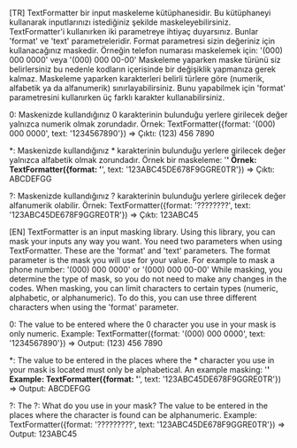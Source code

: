 [TR]
TextFormatter bir input maskeleme kütüphanesidir. Bu kütüphaneyi kullanarak inputlarınızı istediğiniz şekilde maskeleyebilirsiniz.
TextFormatter'i kullanırken iki parametreye ihtiyaç duyarsınız. Bunlar 'format' ve 'text' parametreleridir.
Format parametresi sizin değeriniz için kullanacağınız maskedir. Örneğin telefon numarası maskelemek için: '(000) 000 0000' veya '(000) 000 00-00'
Maskeleme yaparken maske türünü siz belirlersiniz bu nedenle kodların içerisinde bir değişiklik yapmanıza gerek kalmaz.
Maskeleme yaparken karakterleri belirli türlere göre (numerik, alfabetik ya da alfanumerik) sınırlayabilirsiniz.
Bunu yapabilmek için 'format' parametresini kullanırken üç farklı karakter kullanabilirsiniz.

0: Maskenizde kullandığınız 0 karakterinin bulunduğu yerlere girilecek değer yalnızca numerik olmak zorundadır.
Örnek: TextFormatter({format: '(000) 000 0000', text: '1234567890'}) => Çıktı: (123) 456 7890

*: Maskenizde kullandığınız * karakterinin bulunduğu yerlere girilecek değer yalnızca alfabetik olmak zorundadır. Örnek bir maskeleme: '********'
Örnek: TextFormatter({format: '********', text: '123ABC45DE678F9GGRE0TR'}) => Çıktı: ABCDEFGG

?: Maskenizde kullandığınız ?  karakterinin bulunduğu yerlere girilecek değer alfanumerik olabilir.
Örnek: TextFormatter({format: '????????', text: '123ABC45DE678F9GGRE0TR'}) => Çıktı: 123ABC45

[EN]
TextFormatter is an input masking library. Using this library, you can mask your inputs any way you want.
You need two parameters when using TextFormatter. These are the 'format' and 'text' parameters.
The format parameter is the mask you will use for your value. For example to mask a phone number: '(000) 000 0000' or '(000) 000 00-00'
While masking, you determine the type of mask, so you do not need to make any changes in the codes.
When masking, you can limit characters to certain types (numeric, alphabetic, or alphanumeric).
To do this, you can use three different characters when using the 'format' parameter.

0: The value to be entered where the 0 character you use in your mask is only numeric.
Example: TextFormatter({format: '(000) 000 0000', text: '1234567890'}) => Output: (123) 456 7890

*: The value to be entered in the places where the * character you use in your mask is located must only be alphabetical. An example masking: '********'
Example: TextFormatter({format: '********', text: '123ABC45DE678F9GGRE0TR'}) => Output: ABCDEFGG

?: The ?: What do you use in your mask? The value to be entered in the places where the character is found can be alphanumeric.
Example: TextFormatter({format: '?????????', text: '123ABC45DE678F9GGRE0TR'}) => Output: 123ABC45
